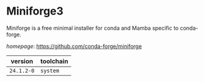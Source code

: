 # Miniforge3

Miniforge is a free minimal installer for conda and Mamba specific  to conda-forge.

*homepage*: <https://github.com/conda-forge/miniforge>

version | toolchain
--------|----------
``24.1.2-0`` | ``system``
